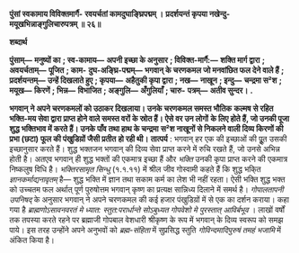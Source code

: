 **पुंसां स्वकामाय विविक्तमार्गै-** **रवयर्चतां कामदुघाङ्घ्रिपद्मम् ।** **प्रदर्शयन्तं कृपया नखेन्दु-** **मयूखभिन्नाङ्गुलिचारुपत्रम् ॥ २६॥** 

**शब्दार्थ** 

**पुंसाम्—** **मनुष्यों का** **; स्व-कामाय—** **अपनी इच्छा के अनुसार** **; विविक्त-मार्गै:—** **शक्ति मार्ग द्वारा** **; अवयर्चताम्—** **पूजित** **; काम-** **दुघ-अङ्घ्रि-पद्मम्—** **भगवान् के चरणकमल जो मनवांछित फल देने वाले हैं** **; प्रदर्शयन्तम्—** **उन्हें दिखलाते हुए** **; कृपया—** **अहैतुकी कृपा द्वारा** **; नख—** **नाखून** **; इन्दु—** **चन्द्रमा स²श** **; मयूख—** **किरणें** **; भिन्न—** **विभाजित** **; अङ्गुलि—** **अँगुलियाँ** **; चारु-** **पत्रम्—** **अतीव सुन्दर।** **.** 

**भगवान् ने अपने चरणकमलों को उठाकर दिखलाया। उनके चरणकमल समस्त भौतिक** **कल्मष से रहित भक्ति-मय सेवा द्वारा प्राप्त होने वाले समस्त वरों के स्रोत हैं। ऐसे वर उन लोगों** **के लिए होते हैं, जो उनकी पूजा शुद्ध भक्तिभाव में करते हैं। उनके पाँव तथा हाथ के चन्द्रमा** **स²श नाखूनों से निकलने वाली दिव्य किरणों की प्रभा (छटा) फूल की पंखुडिय़ों जैसी प्रतीत** **हो रही थी।** **तात्पर्य** : भगवान् हर एक की इच्छाओं की पूॢत उसकी इच्छानुसार करते हैं। शुद्ध भक्तजन भगवान् की दिव्य सेवा प्राप्त करने में रुचि रखते हैं, जो उनसे अभिन्न होती है। अतएव भगवान् ही शुद्ध भक्तों की एकमात्र इच्छा हैं और *भक्ति* उनकी कृपा प्राप्त करने की एकमात्र निष्कलुष विधि है। *भक्तिरसामृत सिन्धु* (१.१.११) में श्रील जीव गोस्वामी कहते हैं कि शुद्ध भकि्त *ज्ञानकर्माद्यनावृतम्* है— शुद्ध भक्ति में ज्ञान तथा सकाम कर्म का लेश भी नहीं रहता। ऐसी भक्ति शुद्ध भक्त को उच्चतम फल अर्थात् पूर्ण पुरुषोत्तम भगवान् कृष्ण का प्रत्यक्ष सान्निध्य दिलाने में समर्थ है। *गोपालतापनी उपनिषद्* के अनुसार भगवान् ने अपने चरणकमल की कई हजार पंखुडिय़ों में से एक का दर्शन कराया। कहा गया है *ब्राह्मणोऽसावनवरतं मे ध्यात: स्तुत:परार्धान्ते सोऽबुध्यत गोपवेशो मे पुरस्तात् आविर्बभूव* । लाखों वर्षों तक तपस्या करते रहने पर ब्रह्माजी गोपबाल वेशधारी श्रीकृष्ण के रूप में भगवान् के दिव्य स्वरूप को समझ पाये। इस तरह उन्होंने अपने अनुभवों को *ब्रह्म-संहिता* में सुप्रसिद्ध स्तुति *गोविन्दमादिपुरुषं* *तमहं भजामि* में अंकित किया है।  